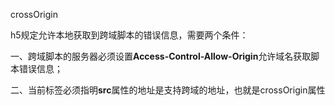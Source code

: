 crossOrigin

h5规定允许本地获取到跨域脚本的错误信息，需要两个条件：

一、跨域脚本的服务器必须设置**Access-Control-Allow-Origin**允许域名获取脚本错误信息；

二、当前标签必须指明**src**属性的地址是支持跨域的地址，也就是crossOrigin属性
